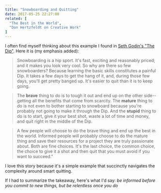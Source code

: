 ```yaml
---
title: "Snowboarding and Quitting"
date: 2017-05-25 22:27:00
related: [
  "The Best in the World",
  "Don Hertzfeldt on Creative Work"
]
---
```


I often find myself thinking about this example I found in [Seth Godin's "The Dip"](https://en.wikipedia.org/wiki/The_Dip). Here it is (my emphasis added):

> Snowboarding is a hip sport. It's fast, exciting and reasonably priced; and it makes you look very cool. So why are there so few snowboarders? Because learning the basic skills constitutes a painful Dip. It takes a few days to get the hang of it, and, during those few days, you'll get pretty banged up. It's easier to quit than it is to keep going.

> The **brave** thing to do is to tough it out and end up on the other side--getting all the benefits that come from scarcity. The **mature** thing to do is not even to bother starting to snowboard because you're probably not going to make it through the Dip. And the **stupid** thing to do is to start, give it your best shot, waste a lot of time and money, and quit right in the middle of the Dip.

> A few people will choose to do the brave thing and end up the best in the world. Informed people will probably choose to do the mature thing and save their resources for a project they are truly passionate about. Both are fine choices. It's the last choice, the common choice, the choice to give it a shot and then quit that you must avoid if you want to succeed."

I love this story because it's a simple example that succinctly navigates the complexity around smart quitting.

If I had to summarize the takeaway, here's what I'd say: _be informed before you commit to new things, but be relentless once you do_
